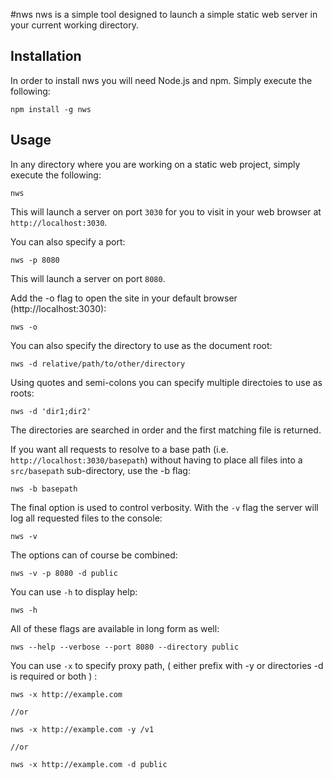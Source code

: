 #nws
nws is a simple tool designed to launch a simple static web server in your
current working directory.

## Installation
In order to install nws you will need Node.js and npm. Simply execute the
following:

    npm install -g nws

## Usage
In any directory where you are working on a static web project, simply execute
the following:

    nws

This will launch a server on port `3030` for you to visit in your web browser
at `http://localhost:3030`.

You can also specify a port:

    nws -p 8080

This will launch a server on port `8080`.

Add the -o flag to open the site in your default browser
(http://localhost:3030):

    nws -o
    

You can also specify the directory to use as the document root:

    nws -d relative/path/to/other/directory

Using quotes and semi-colons you can specify multiple directoies to use as
roots:

    nws -d 'dir1;dir2'

The directories are searched in order and the first matching file is returned.

If you want all requests to resolve to a base path (i.e.
`http://localhost:3030/basepath`) without having to place all files into a
`src/basepath` sub-directory, use the -b flag:

    nws -b basepath

The final option is used to control verbosity. With the `-v` flag the server
will log all requested files to the console:

    nws -v

The options can of course be combined:

    nws -v -p 8080 -d public

You can use `-h` to display help:

    nws -h

All of these flags are available in long form as well:

    nws --help --verbose --port 8080 --directory public
    
You can use `-x` to specify proxy path, ( either prefix with -y  or directories -d is required or both ) :

    nws -x http://example.com 
    
    //or
    
    nws -x http://example.com -y /v1
    
    //or
    
    nws -x http://example.com -d public
